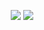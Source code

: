 <p align="center">
  <a href="https://discord.com/users/918967170711568415"><img src="https://media.discordapp.net/attachments/929411266026553384/929801196535959593/discord-icon-flat-style-available-svg-png-eps-10.png"></a>
  <a href="https://github.com/sorunluyum"><img src="https://cdn.discordapp.com/attachments/929411266026553384/929800758231191582/25231.png"></a>
</p>
